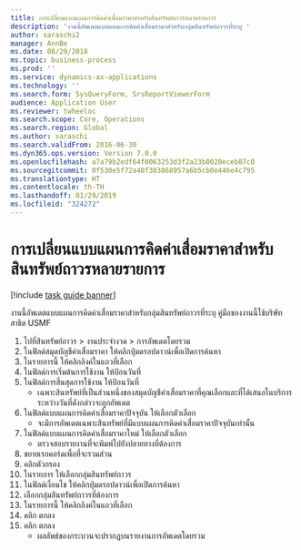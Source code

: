 ```yaml
---
title: การเปลี่ยนแบบแผนการคิดค่าเสื่อมราคาสำหรับสินทรัพย์ถาวรหลายรายการ
description: 'งานนี้อัพเดตแบบแผนการคิดค่าเสื่อมราคาสำหรับกลุ่มสินทรัพย์ถาวรที่ระบุ '
author: saraschi2
manager: AnnBe
ms.date: 08/29/2018
ms.topic: business-process
ms.prod: ''
ms.service: dynamics-ax-applications
ms.technology: ''
ms.search.form: SysQueryForm, SrsReportViewerForm
audience: Application User
ms.reviewer: twheeloc
ms.search.scope: Core, Operations
ms.search.region: Global
ms.author: saraschi
ms.search.validFrom: 2016-06-30
ms.dyn365.ops.version: Version 7.0.0
ms.openlocfilehash: a7a79b2edf64f0063253d3f2a23b0020eceb87c0
ms.sourcegitcommit: 0f530e5f72a40f383868957a6b5cb0e446e4c795
ms.translationtype: HT
ms.contentlocale: th-TH
ms.lasthandoff: 01/29/2019
ms.locfileid: "324272"
---
```

# <a name="change-depreciation-conventions-for-multiple-fixed-assets"></a>การเปลี่ยนแบบแผนการคิดค่าเสื่อมราคาสำหรับสินทรัพย์ถาวรหลายรายการ

[!include [task guide banner](../../includes/task-guide-banner.md)]

งานนี้อัพเดตแบบแผนการคิดค่าเสื่อมราคาสำหรับกลุ่มสินทรัพย์ถาวรที่ระบุ  คู่มือของงานนี้ใช้บริษัทสาธิต USMF

1. ไปที่สินทรัพย์ถาวร > งานประจำงวด > การอัพเดตโดยรวม
2. ในฟิลด์สมุดบัญชีค่าเสื่อมราคา ให้คลิกปุ่มดรอปดาวน์เพื่อเปิดการค้นหา
3. ในรายการนี้ ให้คลิกลิงค์ในแถวที่เลือก
4. ในฟิลด์การเริ่มต้นการใช้งาน ให้ป้อนวันที่
5. ในฟิลด์การสิ้นสุดการใช้งาน ให้ป้อนวันที่
    * เฉพาะสินทรัพย์ที่เป็นส่วนหนึ่งของสมุดบัญชีค่าเสื่อมราคาที่คุณเลือกและที่ได้เสนอในบริการระหว่างวันที่ดังกล่าวจะถูกอัพเดต  
6. ในฟิลด์แบบแผนการคิดค่าเสื่อมราคาปัจจุบัน ให้เลือกตัวเลือก
    * จะมีการอัพเดตเฉพาะสินทรัพย์ที่มีแบบแผนการคิดค่าเสื่อมราคาปัจจุบันเท่านั้น  
7. ในฟิลด์แบบแผนการคิดค่าเสื่อมราคาใหม่ ให้เลือกตัวเลือก
    * ตรวจสอบรายงานที่จะพิมพ์ไปยังปลายทางที่ต้องการ  
8. ขยายเรกคอร์ดเพื่อที่จะรวมส่วน
9. คลิกตัวกรอง 
10. ในรายการ ให้เลือกกลุ่มสินทรัพย์ถาวร
11. ในฟิลด์เงื่อนไข ให้คลิกปุ่มดรอปดาวน์เพื่อเปิดการค้นหา
12. เลือกกลุ่มสินทรัพย์ถาวรที่ต้องการ
13. ในรายการนี้ ให้คลิกลิงค์ในแถวที่เลือก
14. คลิก ตกลง
15. คลิก ตกลง
    *  ผลลัพธ์ของกระบวนจะปรากฏบนรายงานการอัพเดตโดยรวม     

